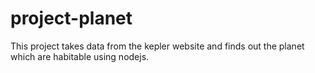 # project-planet
This project takes data from the kepler website and finds out the planet which are habitable using nodejs.
